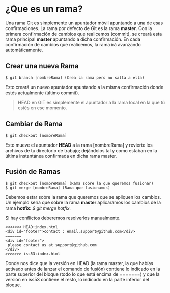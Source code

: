 # ¿Que es un rama?

Una rama Git es simplemente un apuntador móvil apuntando a una de esas confirmaciones. La rama por defecto de Git es la rama __master__. Con la primera confirmación de cambios que realicemos (commit),
se creará esta rama principal __master__ apuntando a dicha confirmación. En cada confirmación de cambios que realicemos, la rama irá avanzando automáticamente.

## Crear una nueva Rama

```
$ git branch [nombreRama] (Crea la rama pero no salta a ella)
```

Esto creará un nuevo apuntador apuntando a la misma confirmación donde estés actualmente (último commit).

> HEAD en GIT es simplemente el apuntador a la rama local en la que tú estés en ese momento.

## Cambiar de Rama

```
$ git checkout [nombreRama]
```

Esto mueve el apuntador __HEAD__ a la rama [nombreRama] y revierte
los archivos de tu directorio de trabajo; dejándolos tal y como estaban en la última instantánea confirmada en dicha rama master.

## Fusión de Ramas

```
$ git checkout [nombreRama] (Rama sobre la que queremos fusionar)
$ git merge [nombreRama] (Rama que fusionamos)
```

Debemos estar sobre la rama que queremos que se apliquen los cambios. Un ejemplo sería que sobre la rama __master__ aplicaramos los cambios de la rama __hotfix__: _$ git merge hotfix_.

Si hay conflictos deberemos resolverlos manualmente.

```
<<<<<<< HEAD:index.html
<div id="footer">contact : email.support@github.com</div>
=======
<div id="footer">
 please contact us at support@github.com
</div>
>>>>>>> iss53:index.html

```

Donde nos dice que la versión en HEAD (la rama master, la que habías activado antes de lanzar el comando de fusión) contiene lo indicado en la parte superior del bloque (todo lo que está encima de =======) y que la versión en iss53 contiene el resto, lo indicado en la parte inferior del bloque. 
